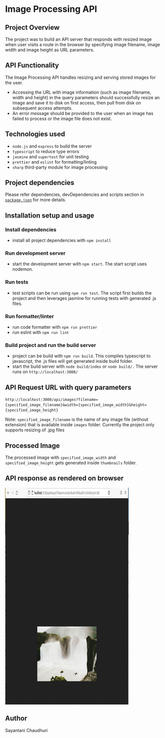 # Image Processing API
## Project Overview
The project was to build an API server that responds with resized image when user visits a route in the browser by specifying image filename, image width and image height as URL parameters.
## API Functionality
The Image Processing API handles resizing and serving stored images for the user.
* Accessing the URL with image information (such as image filename, width and height) in the query parameters should successfully resize an image and save it to disk on first access, then pull from disk on subsequent access attempts.
* An error message should be provided to the user when an image has failed to process or the image file does not exist.
## Technologies used
* `node.js` and `express` to build the server
* `typescript` to reduce type errors
* `jasmine` and `supertest` for unit testing
* `prettier` and `eslint` for formatting/linting
* `sharp` third-party module for image processing
## Project dependencies
Please refer dependencies, devDependencies and scripts section in [`package.json`](package.json) for more details.
## Installation setup and usage
### Install dependencies
* install all project dependencies with `npm install`
### Run development server
* start the development server with `npm start`. The start script uses nodemon.
### Run tests
* test scripts can be run using `npm run test`. The script first builds the project and then leverages jasmine for running tests with generated .js files.
### Run formatter/linter
* run code formatter with `npm run prettier`
* run eslint with `npm run lint`
### Build project and run the build server
* project can be build with `npm run build`. This compiles typescript to javascript, the .js files will get generated inside build folder.
* start the build server with `node build/index` or `node build/.`
The server runs on `http://localhost:3000/`

## API Request URL with query parameters
`http://localhost:3000/api/images?filename={specified_image_filename}&width={specified_image_width}&height={specified_image_height}`

Note: `specified_image_filename` is the name of any image file (without extension) that is available inside `images` folder. Currently the project only supports resizing of .jpg files
## Processed Image
The processed image with `specified_image_width` and `specified_image_height` gets generated inside `thumbnails` folder.

## API response as rendered on browser
[<img src="screenshots/image_resized.png" height="700" width="400"/>](screenshots/image_resized.png)

## Author
Sayantani Chaudhuri